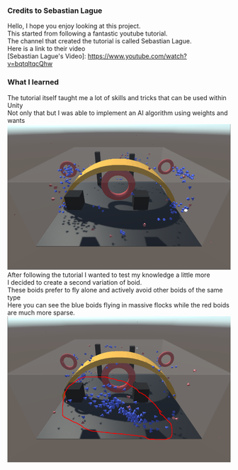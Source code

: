 ### Credits to Sebastian Lague
Hello, I hope you enjoy looking at this project.</br>
This started from following a fantastic youtube tutorial.</br>
The channel that created the tutorial is called Sebastian Lague.</br>
Here is a link to their video</br>
[Sebastian Lague's Video]: https://www.youtube.com/watch?v=bqtqltqcQhw


### What I learned
The tutorial itself taught me a lot of skills and tricks that can be used within Unity</br>
Not only that but I was able to implement an AI algorithm using weights and wants</br>
![Boids Flying together](Screenshots/Boids1.png)
After following the tutorial I wanted to test my knowledge a little more</br>
I decided to create a second variation of boid.</br>
These boids prefer to fly alone and actively avoid other boids of the same type</br>
Here you can see the blue boids flying in massive flocks while the red boids are much more sparse.</br>
![Intersecting Boids](Screenshots/BoidsIntersecting.png)


